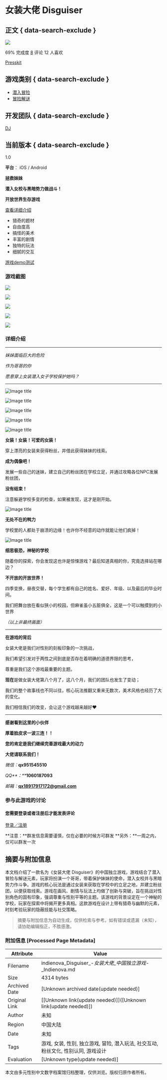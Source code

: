 # 女装大佬 Disguiser

## 正文 { data-search-exclude }


![](https://hive.indienova.com/farm/gameimg/2019/05/l-7999448-x7xkRv.jpg_w1920)

69% 完成度 [8](#comments) 评论 12 人喜欢

[Presskit](/g/disguiser/presskit)

## 游戏类别 { data-search-exclude }

-   [潜入冒险](/usergames/cate/16/p/1)
-   [冒险解谜](/usergames/cate/21/p/1)

## 开发团队 { data-search-exclude }

[DJ](/u/djaaaa)

## 当前版本 { data-search-exclude }

1.0

**平台**： iOS / Android

**拯救妹妹**

**潜入女校与黑暗势力做战斗！**

**开放世界生存游戏**

[查看详细介绍](#gameDetailSection)

-   猎奇的题材
-   自由度高
-   搞怪的美术
-   丰富的剧情
-   独特的玩法
-   细腻的交互

[游戏demo测试](https://v.qq.com/txp/iframe/player.html?auto=0&vid=k0891g6w8cu)

### 游戏截图

[![](https://hive.indienova.com/farm/gameimg/2019/06/img-1757776-yPqbLl.png_h200)](https://hive.indienova.com/farm/gameimg/2019/06/img-1757776-yPqbLl.png_webp)

[![](https://hive.indienova.com/farm/gameimg/2019/06/img-1757873-NEzbHj.png_h200)](https://hive.indienova.com/farm/gameimg/2019/06/img-1757873-NEzbHj.png_webp)

[![](https://hive.indienova.com/farm/gameimg/2019/06/img-1757873-pnDciu.png_h200)](https://hive.indienova.com/farm/gameimg/2019/06/img-1757873-pnDciu.png_webp)

[![](https://hive.indienova.com/farm/gameimg/2019/06/img-1757892-apNdVV.png_h200)](https://hive.indienova.com/farm/gameimg/2019/06/img-1757892-apNdVV.png_webp)

[![](https://hive.indienova.com/farm/gameimg/2019/06/img-1757892-GpIPbe.png_h200)](https://hive.indienova.com/farm/gameimg/2019/06/img-1757892-GpIPbe.png_webp)

### 详细介绍

---

_妹妹面临巨大的危险_

_作为哥哥的你_

_愿意穿上女装潜入女子学校保护她吗？_

---

![Image title](https://hive.indienova.com/farm/blog/2019/05/u-6985487207322oX.png_webp)

![Image title](https://hive.indienova.com/farm/blog/2019/05/u-698548720775Fad.png_webp)

![Image title](https://hive.indienova.com/farm/blog/2019/05/u-698548720848zOb.png_webp)

![Image title](https://hive.indienova.com/farm/blog/2019/05/u-698548720879JjU.png_webp)

![Image title](https://hive.indienova.com/farm/blog/2019/05/u-698548717031sQ8.gif)

**女装！女装！可爱的女装！**

穿上漂亮的女装来获得粉丝，并借此获得妹妹的线索。

**成为偶像吧！**

发展一些自己的迷妹，建立自己的粉丝团在学校立足，并通过攻略各位NPC发展粉丝团，

**没有结束！**

注意躲避学校多变的检查，如果被发现，这才是刚开始。

![Image title](https://hive.indienova.com/farm/blog/2019/05/u-698548720006Suw.gif)

**无处不在的鸭力**

学校里的人都处于崩溃的边缘！也许你不经意的动作就能让他们疯掉！

![Image title](https://hive.indienova.com/farm/blog/2019/05/u-698548718277veR.gif)

**细思极恐，神秘的学校**

随着你的探索，你会发现这也许是惊悚游戏？最后知道真相的你，究竟选择站在哪边？

**不开放的开放世界！**

四季变换，昼夜交替，每个学生都有自己的姓名、爱好、年级、以及最后的毕业时间。

我们把舞台放在看似狭小的校园，但麻雀虽小五脏俱全，这是一个可以触摸到的小世界

_（以上非最终画面）_

---

**在游戏的背后**

女装大佬是我们对性别的刻板印象的一次挑战，

我们希望引发对于两性之间到底是否存在着明确的道德界限的思考，

尊重是我们这个游戏最重要的主题。

**现在**是做女装大佬第八个月了，这八个月，我们的团队也发生了变动；

我们的整个故事线也不同以往，核心玩法推翻又重来无数次，美术风格也经历了大的变化。

我们相信我们的改变，会让这个游戏越来越好❤

--------------------

**感谢看到这里的小伙伴**

**厚着脸皮求一波三连！！**

**您的肯定是我们继续完善游戏最大的动力**

**大佬请联系我们！**

_微信：_**qx951545510**

_QQ**：**_**1060187093**

_邮箱：_**qx18917917172@gmail.com**

### 参与此游戏的讨论

#### 您需要登录或者注册后才能发表评论

[登录／注册](/get/login)

**注意：**群发信息需要谨慎，仅在必要的时候方可群发 **另外：**一周之内，仅可以群发一次
<!-- tcd_original_link https://indienova.com/g/disguiser -->


## 摘要与附加信息

<!-- tcd_abstract -->
本文档介绍了一款名为《女装大佬 Disguiser》的中国独立游戏，游戏结合了潜入冒险与解谜元素，玩家将扮演一个哥哥，带着保护妹妹的使命，潜入女校并与黑暗势力作斗争。游戏的核心玩法是通过女装来获取在学校中的立足之地，并建立粉丝团，以便获取线索。游戏在画风、剧情与玩法上均做了创新与突破，旨在挑战对性别角色的固有印象，强调尊重与性别平等的主题。该游戏的背景设定在一个神秘的学校，玩家在探索中将揭开更多真相。这款游戏在设计上带有猎奇与幽默的元素，时刻考验玩家的隐蔽技能与社交策略。
<!-- tcd_abstract_end -->

> 摘要与附加信息为自动生成，仅供检索与参考。如有错误或遗漏（未知），请协助编辑指正，不胜感激。

### 附加信息 [Processed Page Metadata]

| Attribute       | Value                                  |
|-----------------|----------------------------------------|
| Filename        | indienova_Disguiser_-_女装大佬_中国独立游戏_-_Indienova.md                             |
| Size            | 4314 bytes                           |
| Archived Date   | [Unknown archived date(update needed)]                             |
| Original Link   | [[Unknown link(update needed)]]([Unknown link(update needed)])                       |
| Author          | 未知                               |
| Region          | 中国大陆                               |
| Date            | 未知                                 |
| Tags            | 游戏, 女装, 性别, 独立游戏, 冒险, 潜入玩法, 社交互动, 粉丝文化, 性别认同, 游戏设计                                 |
| Evaluation            | [Unknown type(update needed)]                                 |
<!-- tcd_table_end -->

本文由多元性别中文数字档案馆归档整理，仅供浏览。版权归原作者所有。
